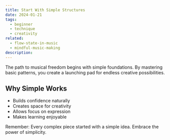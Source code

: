 ```yaml
---
title: Start With Simple Structures
date: 2024-01-21
tags:
  - beginner
  - technique
  - creativity
related:
  - flow-state-in-music
  - mindful-music-making
description:
---
```

The path to musical freedom begins with simple foundations. By mastering basic patterns, you create a launching pad for endless creative possibilities.

## Why Simple Works
- Builds confidence naturally
- Creates space for creativity
- Allows focus on expression
- Makes learning enjoyable

Remember: Every complex piece started with a simple idea. Embrace the power of simplicity.